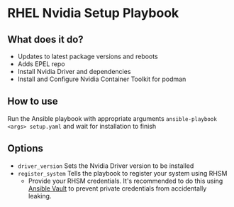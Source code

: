 # RHEL Nvidia Setup Playbook
##  What does it do?
- Updates to latest package versions and reboots
- Adds EPEL repo
- Install Nvidia Driver and dependencies
- Install and Configure Nvidia Container Toolkit for podman

## How to use
Run the Ansible playbook with appropriate arguments `ansible-playbook <args> setup.yaml` and wait for installation to finish

## Options
- `driver_version` Sets the Nvidia Driver version to be installed
- `register_system` Tells the playbook to register your system using RHSM
  - Provide your RHSM credentials.  It's recommended to do this using [Ansible Vault](https://docs.ansible.com/ansible/latest/vault_guide/vault_encrypting_content.html#encrypting-files-with-ansible-vault) to prevent private credentials from accidentally leaking.